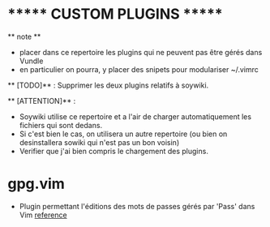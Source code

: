 ***** CUSTOM PLUGINS *****
=========================


** note **

  - placer dans ce repertoire les plugins qui ne peuvent pas être gérés dans Vundle
  - en particulier on pourra, y placer des snipets pour modulariser ~/.vimrc

** [TODO]** : Supprimer les deux plugins relatifs à soywiki. 

** [ATTENTION]** : 
  - Soywiki utilise ce repertoire et a l'air de charger automatiquement les fichiers qui sont dedans.
  - Si c'est bien le cas, on utilisera un autre repertoire (ou bien on desinstallera sowiki qui n'est pas un bon voisin) 
  - Verifier que j'ai bien compris le chargement des plugins.

# gpg.vim
  - Plugin permettant l'éditions des mots de passes gérés par 'Pass' dans Vim [reference](https://github.com/peff/pass)

                                                            
